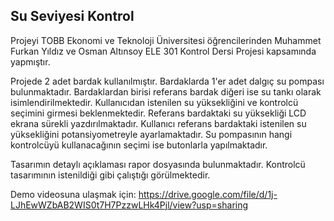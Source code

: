 ## Su Seviyesi Kontrol

Projeyi TOBB Ekonomi ve Teknoloji Üniversitesi öğrencilerinden Muhammet Furkan Yıldız ve Osman Altınsoy ELE 301 Kontrol Dersi Projesi kapsamında yapmıştır.

Projede 2 adet bardak kullanılmıştır. Bardaklarda 1'er adet dalgıç su pompası bulunmaktadır. Bardaklardan birisi referans bardak diğeri ise su tankı olarak isimlendirilmektedir. Kullanıcıdan istenilen su yüksekliğini ve kontrolcü seçimini girmesi beklenmektedir. Referans bardaktaki su yüksekliği LCD ekrana sürekli yazdırılmaktadır.  Kullanıcı referans bardaktaki istenilen su yüksekliğini potansiyometreyle ayarlamaktadır. Su pompasının hangi kontrolcüyü kullanacağının seçimi ise butonlarla yapılmaktadır.

Tasarımın detaylı açıklaması rapor dosyasında bulunmaktadır. Kontrolcü tasarımının istenildiği gibi çalıştığı görülmektedir.

Demo videosuna ulaşmak için: https://drive.google.com/file/d/1j-LJhEwWZbAB2WIS0t7H7PzzwLHk4Pjl/view?usp=sharing

